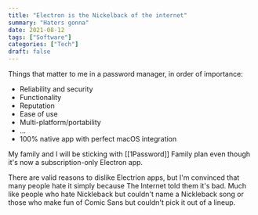 ```yaml
---
title: "Electron is the Nickelback of the internet"
summary: "Haters gonna"
date: 2021-08-12
tags: ["Software"]
categories: ["Tech"]
draft: false
---
```




Things that matter to me in a password manager, in order of importance:

- Reliability and security
- Functionality
- Reputation
- Ease of use
- Multi-platform/portability
- ...
- 100% native app with perfect macOS integration

My family and I will be sticking with [[1Password]] Family plan even though it's now a subscription-only Electron app.

There are valid reasons to dislike Electrion apps, but I'm convinced that many people hate it simply because The Internet told them it's bad. Much like people who hate Nickleback but couldn't name a Nickleback song or those who make fun of Comic Sans but couldn't pick it out of a lineup.

